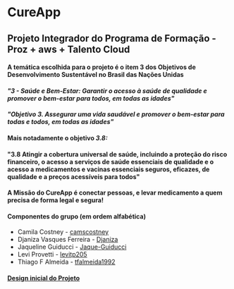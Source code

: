 # CureApp
## Projeto Integrador do Programa de Formação - Proz + aws + Talento Cloud
#### A temática escolhida para o projeto é o **item 3** dos Objetivos de Desenvolvimento Sustentável no Brasil das Nações Unidas
#### *"3 - Saúde e Bem-Estar: Garantir o acesso à saúde de qualidade e promover o bem-estar para todos, em todas as idades"*
#### *"Objetivo 3. Assegurar uma vida saudável e promover o bem-estar para todas e todos, em todas as idades"*
#### Mais notadamente o objetivo *3.8:* 
#### **"3.8 Atingir a cobertura universal de saúde, incluindo a proteção do risco financeiro, o acesso a serviços de saúde essenciais de qualidade e o acesso a medicamentos e vacinas essenciais seguros, eficazes, de qualidade e a preços acessíveis para todos"**

#### A Missão do CureApp é conectar pessoas, e levar medicamento a quem precisa de forma legal e segura!

#### Componentes do grupo (em ordem alfabética)
- Camila Costney - [camscostney](https://github.com/camscostney)
- Djaniza Vasques Ferreira - [Djaniza](https://github.com/Djaniza)
- Jaqueline Guiducci - [Jaque-Guiducci](https://github.com/Jaque-guiducci)
- Levi Provetti - [levitp205](https://github.com/levitp205)
- Thiago F Almeida - [tfalmeida1992](https://github.com/tfalmeida1992)

#### [Design inicial do Projeto](https://www.figma.com/file/ATIxNe9kSfItH3igt7mB2m/Cure-App?type=design&node-id=0-1&mode=design&t=3xVCmpJKxxo6d0gy-0)



